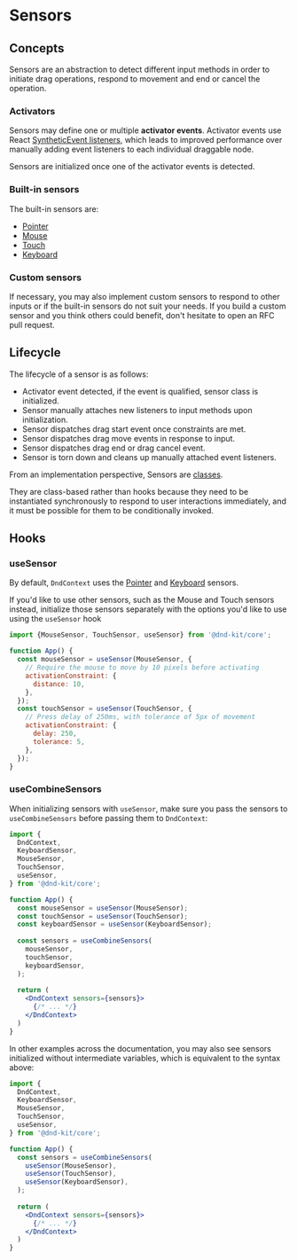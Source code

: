 # Sensors

## Concepts

Sensors are an abstraction to detect different input methods in order to initiate drag operations, respond to movement and end or cancel the operation. 

### Activators

Sensors may define one or multiple **activator events**. Activator events use React  [SyntheticEvent listeners](https://reactjs.org/docs/events.html), which leads to improved performance over manually adding event listeners to each individual draggable node.

Sensors are initialized once one of the activator events is detected.

### Built-in sensors

The built-in sensors are:

* [Pointer](pointer.md)
* [Mouse](mouse.md)
* [Touch](touch.md)
* [Keyboard](keyboard.md)

### Custom sensors

If necessary, you may also implement custom sensors to respond to other inputs or if the built-in sensors do not suit your needs. If you build a custom sensor and you think others could benefit, don't hesitate to open an RFC pull request.

## Lifecycle

The lifecycle of a sensor is as follows:

* Activator event detected, if the event is qualified, sensor class is initialized. 
* Sensor manually attaches new listeners to input methods upon initialization.
* Sensor dispatches drag start event once constraints are met.
* Sensor dispatches drag move events in response to input.
* Sensor dispatches drag end or drag cancel event.
* Sensor is torn down and cleans up manually attached event listeners.

From an implementation perspective, Sensors are [classes](https://developer.mozilla.org/en-US/docs/Web/JavaScript/Reference/Classes). 

They are class-based rather than hooks because they need to be instantiated synchronously to respond to user interactions immediately, and it must be possible for them to be  conditionally invoked.

## Hooks

### useSensor

By default, `DndContext` uses the [Pointer](pointer.md) and [Keyboard](keyboard.md) sensors.

If you'd like to use other sensors, such as the Mouse and Touch sensors instead, initialize those sensors separately with the options you'd like to use using the `useSensor` hook

```jsx
import {MouseSensor, TouchSensor, useSensor} from '@dnd-kit/core';

function App() {
  const mouseSensor = useSensor(MouseSensor, {
    // Require the mouse to move by 10 pixels before activating
    activationConstraint: {
      distance: 10,
    },
  });
  const touchSensor = useSensor(TouchSensor, {
    // Press delay of 250ms, with tolerance of 5px of movement
    activationConstraint: {
      delay: 250,
      tolerance: 5,
    },
  });
}
```

### useCombineSensors

When initializing sensors with `useSensor`, make sure you pass the sensors to `useCombineSensors` before passing them to `DndContext`:

```jsx
import {
  DndContext,
  KeyboardSensor,
  MouseSensor,
  TouchSensor,
  useSensor,
} from '@dnd-kit/core';

function App() {
  const mouseSensor = useSensor(MouseSensor);
  const touchSensor = useSensor(TouchSensor);
  const keyboardSensor = useSensor(KeyboardSensor);
  
  const sensors = useCombineSensors(
    mouseSensor,
    touchSensor,
    keyboardSensor,
  );
  
  return (
    <DndContext sensors={sensors}>
      {/* ... */}
    </DndContext>
  )
}
```

In other examples across the documentation, you may also see sensors initialized without intermediate variables, which is equivalent to the syntax above:

```jsx
import {
  DndContext,
  KeyboardSensor,
  MouseSensor,
  TouchSensor,
  useSensor,
} from '@dnd-kit/core';

function App() {
  const sensors = useCombineSensors(
    useSensor(MouseSensor),
    useSensor(TouchSensor),
    useSensor(KeyboardSensor),
  );
  
  return (
    <DndContext sensors={sensors}>
      {/* ... */}
    </DndContext>
  )
}
```

